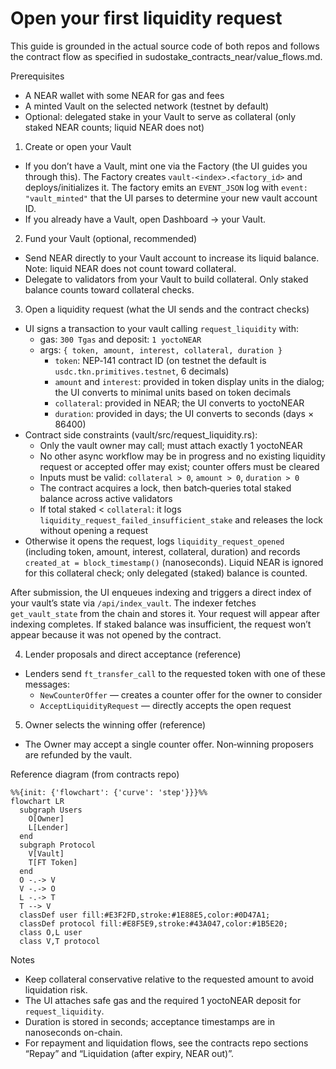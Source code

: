 # Open your first liquidity request

This guide is grounded in the actual source code of both repos and follows the contract flow as specified in sudostake_contracts_near/value_flows.md.

Prerequisites

- A NEAR wallet with some NEAR for gas and fees
- A minted Vault on the selected network (testnet by default)
- Optional: delegated stake in your Vault to serve as collateral (only staked NEAR counts; liquid NEAR does not)

1) Create or open your Vault
- If you don’t have a Vault, mint one via the Factory (the UI guides you through this). The Factory creates `vault-<index>.<factory_id>` and deploys/initializes it. The factory emits an `EVENT_JSON` log with `event: "vault_minted"` that the UI parses to determine your new vault account ID.
- If you already have a Vault, open Dashboard → your Vault.

2) Fund your Vault (optional, recommended)
- Send NEAR directly to your Vault account to increase its liquid balance. Note: liquid NEAR does not count toward collateral.
- Delegate to validators from your Vault to build collateral. Only staked balance counts toward collateral checks.

3) Open a liquidity request (what the UI sends and the contract checks)
- UI signs a transaction to your vault calling `request_liquidity` with:
  - gas: `300 Tgas` and deposit: `1 yoctoNEAR`
  - args: `{ token, amount, interest, collateral, duration }`
    - `token`: NEP‑141 contract ID (on testnet the default is `usdc.tkn.primitives.testnet`, 6 decimals)
    - `amount` and `interest`: provided in token display units in the dialog; the UI converts to minimal units based on token decimals
    - `collateral`: provided in NEAR; the UI converts to yoctoNEAR
    - `duration`: provided in days; the UI converts to seconds (days × 86400)
- Contract side constraints (vault/src/request_liquidity.rs):
  - Only the vault owner may call; must attach exactly 1 yoctoNEAR
  - No other async workflow may be in progress and no existing liquidity request or accepted offer may exist; counter offers must be cleared
  - Inputs must be valid: `collateral > 0`, `amount > 0`, `duration > 0`
  - The contract acquires a lock, then batch‑queries total staked balance across active validators
  - If total staked < `collateral`: it logs `liquidity_request_failed_insufficient_stake` and releases the lock without opening a request
- Otherwise it opens the request, logs `liquidity_request_opened` (including token, amount, interest, collateral, duration) and records `created_at = block_timestamp()` (nanoseconds). Liquid NEAR is ignored for this collateral check; only delegated (staked) balance is counted.

After submission, the UI enqueues indexing and triggers a direct index of your vault’s state via `/api/index_vault`. The indexer fetches `get_vault_state` from the chain and stores it. Your request will appear after indexing completes. If staked balance was insufficient, the request won’t appear because it was not opened by the contract.

4) Lender proposals and direct acceptance (reference)
- Lenders send `ft_transfer_call` to the requested token with one of these messages:
  - `NewCounterOffer` — creates a counter offer for the owner to consider
  - `AcceptLiquidityRequest` — directly accepts the open request

5) Owner selects the winning offer (reference)
- The Owner may accept a single counter offer. Non‑winning proposers are refunded by the vault.

Reference diagram (from contracts repo)

```mermaid
%%{init: {'flowchart': {'curve': 'step'}}}%%
flowchart LR
  subgraph Users
    O[Owner]
    L[Lender]
  end
  subgraph Protocol
    V[Vault]
    T[FT Token]
  end
  O -.-> V
  V -.-> O
  L -.-> T
  T --> V
  classDef user fill:#E3F2FD,stroke:#1E88E5,color:#0D47A1;
  classDef protocol fill:#E8F5E9,stroke:#43A047,color:#1B5E20;
  class O,L user
  class V,T protocol
```

Notes

- Keep collateral conservative relative to the requested amount to avoid liquidation risk.
- The UI attaches safe gas and the required 1 yoctoNEAR deposit for `request_liquidity`.
- Duration is stored in seconds; acceptance timestamps are in nanoseconds on-chain.
- For repayment and liquidation flows, see the contracts repo sections “Repay” and “Liquidation (after expiry, NEAR out)”.
